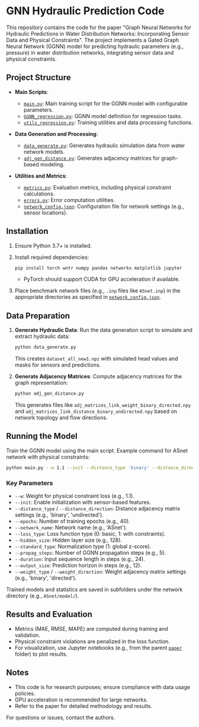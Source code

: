 # GNN Hydraulic Prediction Code

This repository contains the code for the paper "Graph Neural Networks for Hydraulic Predictions in Water Distribution Networks: Incorporating Sensor Data and Physical Constraints". The project implements a Gated Graph Neural Network (GGNN) model for predicting hydraulic parameters (e.g., pressure) in water distribution networks, integrating sensor data and physical constraints.

## Project Structure

- **Main Scripts**:
  - [`main.py`](main.py): Main training script for the GGNN model with configurable parameters.
  - [`GGNN_regression.py`](GGNN_regression.py): GGNN model definition for regression tasks.
  - [`utils_regression.py`](utils_regression.py): Training utilities and data processing functions.

- **Data Generation and Processing**:
  - [`data_generate.py`](data_generate.py): Generates hydraulic simulation data from water network models.
  - [`adj_gen_distance.py`](adj_gen_distance.py): Generates adjacency matrices for graph-based modeling.

- **Utilities and Metrics**:
  - [`metrics.py`](metrics.py): Evaluation metrics, including physical constraint calculations.
  - [`errors.py`](errors.py): Error computation utilities.
  - [`network_config.json`](network_config.json): Configuration file for network settings (e.g., sensor locations).

## Installation

1. Ensure Python 3.7+ is installed.
2. Install required dependencies:
   ```bash
   pip install torch wntr numpy pandas networkx matplotlib jupyter
   ```
   - PyTorch should support CUDA for GPU acceleration if available.

3. Place benchmark network files (e.g., `.inp` files like `ASnet.inp`) in the appropriate directories as specified in [`network_config.json`](network_config.json).

## Data Preparation

1. **Generate Hydraulic Data**:
   Run the data generation script to simulate and extract hydraulic data:
   ```bash
   python data_generate.py
   ```
   This creates `dataset_all_new1.npz` with simulated head values and masks for sensors and predictions.

2. **Generate Adjacency Matrices**:
   Compute adjacency matrices for the graph representation:
   ```bash
   python adj_gen_distance.py
   ```
   This generates files like `adj_matrices_link_weight_binary_directed.npy` and `adj_matrices_link_distance_binary_undirected.npy` based on network topology and flow directions.

## Running the Model

Train the GGNN model using the main script. Example command for ASnet network with physical constraints:

```bash
python main.py --w 1.1 --init --distance_type 'binary' --distance_direction 'undirected' --epochs 40 --network_name 'ASnet' --loss_type 1 --hidden_size 128 --standard_type 1 --propag_steps 5 --duration 24 --output_size 12 --weight_direction 'directed' --weight_type 'binary'
```

### Key Parameters

- `--w`: Weight for physical constraint loss (e.g., 1.1).
- `--init`: Enable initialization with sensor-based features.
- `--distance_type` / `--distance_direction`: Distance adjacency matrix settings (e.g., 'binary', 'undirected').
- `--epochs`: Number of training epochs (e.g., 40).
- `--network_name`: Network name (e.g., 'ASnet').
- `--loss_type`: Loss function type (0: basic, 1: with constraints).
- `--hidden_size`: Hidden layer size (e.g., 128).
- `--standard_type`: Normalization type (1: global z-score).
- `--propag_steps`: Number of GGNN propagation steps (e.g., 5).
- `--duration`: Input sequence length in steps (e.g., 24).
- `--output_size`: Prediction horizon in steps (e.g., 12).
- `--weight_type` / `--weight_direction`: Weight adjacency matrix settings (e.g., 'binary', 'directed').

Trained models and statistics are saved in subfolders under the network directory (e.g., `ASnet/model/`).

## Results and Evaluation

- Metrics (MAE, RMSE, MAPE) are computed during training and validation.
- Physical constraint violations are penalized in the loss function.
- For visualization, use Jupyter notebooks (e.g., from the parent [`paper`](paper ) folder) to plot results.

## Notes

- This code is for research purposes; ensure compliance with data usage policies.
- GPU acceleration is recommended for large networks.
- Refer to the paper for detailed methodology and results.

For questions or issues, contact the authors.
